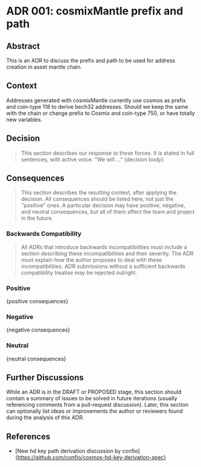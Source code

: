 # ADR 001: cosmixMantle prefix and path 

## Abstract
This is an ADR to discuss the prefix and path to be used for address creation in asset mantle chain.
 
## Context
Addresses generated with cosmixMantle currently use cosmos as prefix and coin-type 118 to derive bech32 addresses. Should we keep the same with the chain or change prefix to Cosmix and coin-type 750, or have totally new variables.

## Decision

> This section describes our response to these forces. It is stated in full sentences, with active voice. "We will ..."
> {decision body}

## Consequences

> This section describes the resulting context, after applying the decision. All consequences should be listed here, not just the "positive" ones. A particular decision may have positive, negative, and neutral consequences, but all of them affect the team and project in the future.

### Backwards Compatibility

> All ADRs that introduce backwards incompatibilities must include a section describing these incompatibilities and their severity. The ADR must explain how the author proposes to deal with these incompatibilities. ADR submissions without a sufficient backwards compatibility treatise may be rejected outright.

### Positive

{positive consequences}

### Negative

{negative consequences}

### Neutral

{neutral consequences}

## Further Discussions

While an ADR is in the DRAFT or PROPOSED stage, this section should contain a summary of issues to be solved in future iterations (usually referencing comments from a pull-request discussion).
Later, this section can optionally list ideas or improvements the author or reviewers found during the analysis of this ADR.

## References

- [New hd key path derivation discussion by confio]{https://github.com/confio/cosmos-hd-key-derivation-spec}